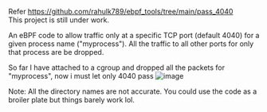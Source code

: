 Refer https://github.com/rahulk789/ebpf_tools/tree/main/pass_4040 \
This project is still under work.

An eBPF code to allow traffic only at a specific TCP port (default 4040) for a given process name ("myprocess"). All the traffic to all other ports for only that process are be dropped.

So far I have attached to a cgroup and dropped all the packets for "myprocess", now i must let only 4040 pass
![image](https://user-images.githubusercontent.com/83643646/204097699-803b485f-de73-4b76-8b65-1c9b8595142c.png)

Note: All the directory names are not accurate. You could use the code as a broiler plate but things barely work lol. 

